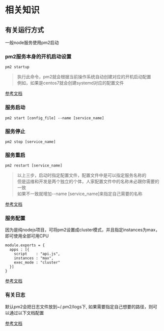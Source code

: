 # 相关知识

## 有关运行方式
一般node服务使用pm2启动

### pm2服务本身的开机启动设置
```
pm2 startup
```
> 执行此命令，pm2就会根据当前操作系统自动创建对应的开机启动配置  
> 例如，如果是centos7就会创建systemd对应的配置文件  

[参考文档](https://pm2.keymetrics.io/docs/usage/startup/#startup-script-generator)  

### 服务启动
```
pm2 start [config_file] --name [service_name]
```

### 服务停止
```
pm2 stop [service_name]
```

### 服务重启
```
pm2 restart [service_name]
```

> 以上三步，启动时指定配置文件，配置文件中是可以指定服务名称的  
> 但是运维和开发是两个独立的个体，人家配置文件中的名称未必跟你需要的一致  
> 如果不一致就增加--name [service_name]来指定自己需要的名称  

[参考文档](https://pm2.keymetrics.io/docs/usage/quick-start/)  

### 服务配置
因为是纯nodejs项目，可将pm2设置成cluster模式，并且指定instances为max，即可使用全部可用CPU  
```
module.exports = {
  apps : [{
    script    : "api.js",
    instances : "max",
    exec_mode : "cluster"
  }]
}
```

[参考文档](https://pm2.keymetrics.io/docs/usage/cluster-mode/)  

### 有关日志
默认pm2会把日志文件放到~/.pm2/logs下, 如果需要指定自己想要的路径，则可以通过以下文档配置  

[参考文档](https://pm2.keymetrics.io/docs/usage/log-management/)  
